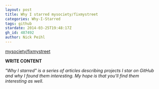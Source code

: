 ```yaml
---
layout: post
title: Why I starred mysociety/fixmystreet
categories: Why-I-Starred
tags: github
stardate: 2014-03-25T19:48:17Z
gh_id: 487492
author: Nick Peihl
---
```


[mysociety/fixmystreet](https://github.com/mysociety/fixmystreet)

**WRITE CONTENT**

*"Why I starred" is a series of articles describing projects I star on GitHub and why I found them interesting. My hope is that you'll find them interesting as well.*

